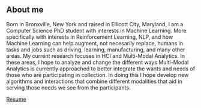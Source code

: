 ## About me

Born in Bronxville, New York and raised in Ellicott City, Maryland, I am a Computer Science PhD student with interests in Machine Learning. More specifically with interests in Reinforcement Learning, NLP, and how Machine Learning can help augment, not necesarily replace, humans in tasks and jobs such as driving, learning, manufacturing, and many other areas. My current research focuses in HCI and Multi-Modal Analytics. In these areas, I hope to analyze and change the different ways Multi-Modal Analytics is currently approached to better integrate the wants and needs of those who are participating in collection. In doing this I hope develop new algorithms and interactions that combine different modalities that aid in serving those needs we see from the participants.

[Resume](khanders_resume.pdf)
